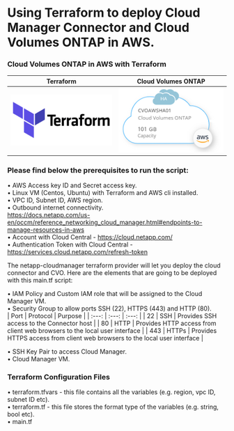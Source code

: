 # Using Terraform to deploy Cloud Manager Connector and Cloud Volumes ONTAP in AWS. <br />

### Cloud Volumes ONTAP in AWS with Terraform <br />

Terraform             |  Cloud Volumes ONTAP
:-------------------------:|:-------------------------:
![](https://github.com/jorgeedugona/CVOTerraForm/blob/main/images/terraform-icon.png)  |  ![](https://github.com/jorgeedugona/CVOTerraForm/blob/main/images/CVOAWS-icon.PNG)

### Please find below the prerequisites to run the script: <br />

• AWS Access key ID and Secret access key.  <br /> 
• Linux VM (Centos, Ubuntu) with Terraform and AWS cli installed.  <br />
• VPC ID, Subnet ID, AWS region.  <br />
• Outbound internet connectivity. <br />
  https://docs.netapp.com/us-en/occm/reference_networking_cloud_manager.html#endpoints-to-manage-resources-in-aws   <br />
• Account with Cloud Central - https://cloud.netapp.com/  <br />
• Authentication Token with Cloud Central - https://services.cloud.netapp.com/refresh-token  <br />

The netapp-cloudmanager terraform provider will let you deploy the cloud connector and CVO. Here are the elements that are going to be deployed with this main.tf script:  <br />

• IAM Policy and Custom IAM role that will be assigned to the Cloud Manager VM.  <br />
• Security Group to allow ports SSH (22), HTTPS (443) and HTTP (80).  <br />
| Port  | Protocol | Purpose |
| :---: | :---: | :---: |
|  22   | SSH   | Provides SSH access to the Connector host |
|  80   | HTTP  | Provides HTTP access from client web browsers to the local user interface |
|  443  | HTTPs | Provides HTTPS access from client web browsers to the local user interface |  

• SSH Key Pair to access Cloud Manager.  <br />
• Cloud Manager VM.  <br />

### Terraform Configuration Files   

• terraform.tfvars - this file contains all the variables (e.g. region, vpc ID, subnet ID etc).  <br />
• terraform.tf - this file stores the format type of the variables (e.g. string, bool etc).  <br />
• main.tf  <br />




